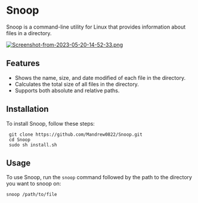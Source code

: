 # Snoop

Snoop is a command-line utility for Linux that provides information about files in a directory.

[![Screenshot-from-2023-05-20-14-52-33.png](https://i.postimg.cc/8k9JWnT1/Screenshot-from-2023-05-20-14-52-33.png)](https://postimg.cc/pyQLMC97)

## Features

- Shows the name, size, and date modified of each file in the directory.
- Calculates the total size of all files in the directory.
- Supports both absolute and relative paths.

## Installation

To install Snoop, follow these steps:

     git clone https://github.com/Mandrew0822/Snoop.git
     cd Snoop
     sudo sh install.sh

## Usage

To use Snoop, run the `snoop` command followed by the path to the directory you want to snoop on:

    snoop /path/to/file
